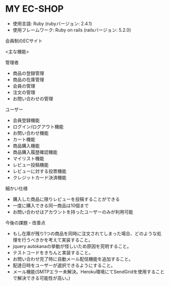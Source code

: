 # MY EC-SHOP
- 使用言語: Ruby (rubyバージョン: 2.4.1)
- 使用フレームワーク: Ruby on rails (railsバージョン: 5.2.0)

会員制のECサイト<br>

<主な機能><br>

管理者<br>
- 商品の登録管理
- 商品の在庫管理
- 会員の管理
- 注文の管理
- お問い合わせの管理

ユーザー
- 会員登録機能
- ログイン/ログアウト機能
- お問い合わせ機能
- カート機能
- 商品購入機能
- 商品購入履歴確認機能
- マイリスト機能
- レビュー投稿機能
- レビューに対する投票機能
- クレジットカード決済機能

細かい仕様
- 購入した商品に限りレビューを投稿することができる
- 一度に購入できる同一商品は10個まで
- お問い合わせはアカウントを持ったユーザーのみが利用可能


今後の課題・改善点
- もし在庫が残り1つの商品を同時に注文されてしまった場合、どのような処理を行うべきかを考えて実装すること。
- jquery autokanaの挙動が怪しいため原因を究明すること。
- テストコードをきちんと実装すること。
- お問い合わせ完了時に自動メール配信機能を追加すること。
- 配達日時をユーザーが選択できるようにすること。
- メール機能(SMTPエラー未解決。Heroku環境にてSendGridを使用することで解決できる可能性が高い。)